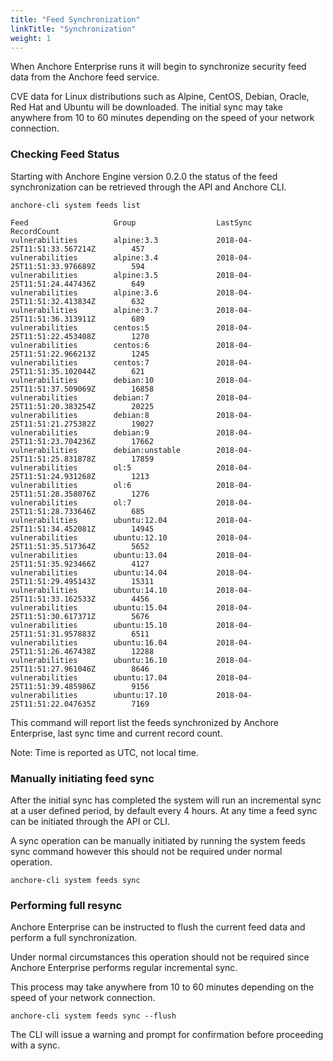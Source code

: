 ```yaml
---
title: "Feed Synchronization"
linkTitle: "Synchronization"
weight: 1
---
```


When Anchore Enterprise runs it will begin to synchronize security feed data from the Anchore feed service.

CVE data for Linux distributions such as Alpine, CentOS, Debian, Oracle, Red Hat and Ubuntu will be downloaded. The initial sync may take anywhere from  10 to 60 minutes depending on the speed of your network connection.

### Checking Feed Status

Starting with Anchore Engine version 0.2.0 the status of the feed synchronization can be retrieved through the API and Anchore CLI.

```
anchore-cli system feeds list 

Feed                   Group                  LastSync                           RecordCount        
vulnerabilities        alpine:3.3             2018-04-25T11:51:33.567214Z        457                
vulnerabilities        alpine:3.4             2018-04-25T11:51:33.976689Z        594                
vulnerabilities        alpine:3.5             2018-04-25T11:51:24.447436Z        649                
vulnerabilities        alpine:3.6             2018-04-25T11:51:32.413834Z        632                
vulnerabilities        alpine:3.7             2018-04-25T11:51:36.313911Z        689                
vulnerabilities        centos:5               2018-04-25T11:51:22.453408Z        1270               
vulnerabilities        centos:6               2018-04-25T11:51:22.966213Z        1245               
vulnerabilities        centos:7               2018-04-25T11:51:35.102044Z        621                
vulnerabilities        debian:10              2018-04-25T11:51:37.509069Z        16858              
vulnerabilities        debian:7               2018-04-25T11:51:20.383254Z        20225              
vulnerabilities        debian:8               2018-04-25T11:51:21.275382Z        19027              
vulnerabilities        debian:9               2018-04-25T11:51:23.704236Z        17662              
vulnerabilities        debian:unstable        2018-04-25T11:51:25.831878Z        17859              
vulnerabilities        ol:5                   2018-04-25T11:51:24.931268Z        1213               
vulnerabilities        ol:6                   2018-04-25T11:51:28.358076Z        1276               
vulnerabilities        ol:7                   2018-04-25T11:51:28.733646Z        685                
vulnerabilities        ubuntu:12.04           2018-04-25T11:51:34.452081Z        14945              
vulnerabilities        ubuntu:12.10           2018-04-25T11:51:35.517364Z        5652               
vulnerabilities        ubuntu:13.04           2018-04-25T11:51:35.923466Z        4127               
vulnerabilities        ubuntu:14.04           2018-04-25T11:51:29.495143Z        15311              
vulnerabilities        ubuntu:14.10           2018-04-25T11:51:33.162533Z        4456               
vulnerabilities        ubuntu:15.04           2018-04-25T11:51:30.617371Z        5676               
vulnerabilities        ubuntu:15.10           2018-04-25T11:51:31.957883Z        6511               
vulnerabilities        ubuntu:16.04           2018-04-25T11:51:26.467438Z        12288              
vulnerabilities        ubuntu:16.10           2018-04-25T11:51:27.961046Z        8646               
vulnerabilities        ubuntu:17.04           2018-04-25T11:51:39.485986Z        9156               
vulnerabilities        ubuntu:17.10           2018-04-25T11:51:22.047635Z        7169               
```

This command will report list the feeds synchronized by Anchore Enterprise, last sync time and current record count.

Note: Time is reported as UTC, not local time.

### Manually initiating feed sync

After the initial sync has completed the system will run an incremental sync at a user defined period, by default every 4 hours. At any time a feed sync can be initiated through the API or CLI.

A sync operation can be manually initiated by running the system feeds sync command however this should not be required under normal operation.

`anchore-cli system feeds sync`

### Performing full resync

Anchore Enterprise can be instructed to flush the current feed data and perform a full synchronization.

Under normal circumstances this operation should not be required since Anchore Enterprise performs regular incremental sync.

This process may take anywhere from  10 to 60 minutes depending on the speed of your network connection.

`anchore-cli system feeds sync --flush`

The CLI will issue a warning and prompt for confirmation before proceeding with a sync.